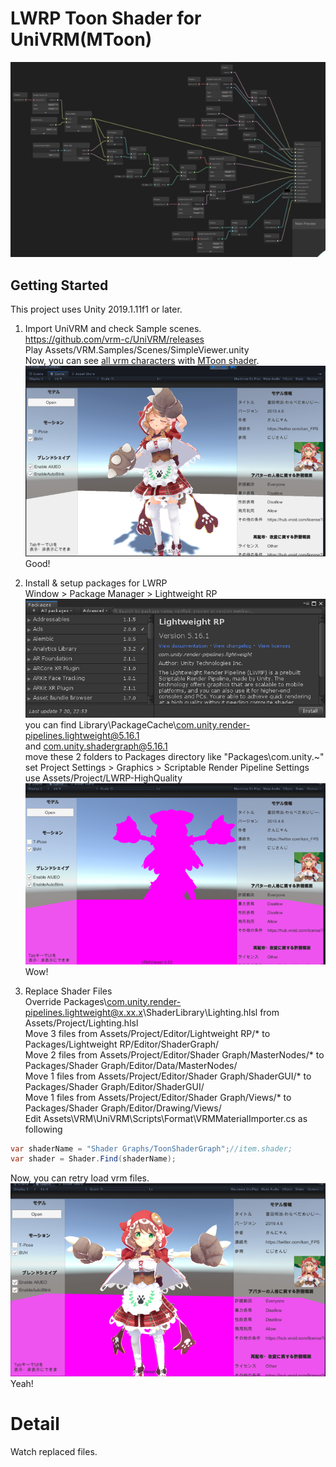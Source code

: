 # LWRP Toon Shader for UniVRM(MToon)  

![](./README/ShaderGraph.jpg)

## Getting Started  

This project uses Unity 2019.1.11f1 or later.  

1. Import UniVRM and check Sample scenes.  
https://github.com/vrm-c/UniVRM/releases  
Play Assets/VRM.Samples/Scenes/SimpleViewer.unity  
Now, you can see [all vrm characters](https://hub.vroid.com/) with [MToon shader](https://github.com/Santarh/MToon).  
![warabeda](./README/UniVRM.jpg)  
Good!

2. Install & setup packages for LWRP  
Window > Package Manager > Lightweight RP  
![LightweightRP](./README/LightweightRP.jpg)  
you can find Library\PackageCache\com.unity.render-pipelines.lightweight@5.16.1  
and com.unity.shadergraph@5.16.1  
move these 2 folders to Packages directory like "Packages\com.unity.~"  
set Project Settings > Graphics > Scriptable Render Pipeline Settings  
use Assets/Project/LWRP-HighQuality  
![SetLWRP](./README/SetLWRP.jpg)  
Wow!  

3. Replace Shader Files  
Override Packages\com.unity.render-pipelines.lightweight@x.xx.x\ShaderLibrary\Lighting.hlsl from Assets/Project/Lighting.hlsl  
Move 3 files from Assets/Project/Editor/Lightweight RP/* to Packages/Lightweight RP/Editor/ShaderGraph/  
Move 2 files from Assets/Project/Editor/Shader Graph/MasterNodes/* to Packages/Shader Graph/Editor/Data/MasterNodes/  
Move 1 files from Assets/Project/Editor/Shader Graph/ShaderGUI/* to Packages/Shader Graph/Editor/ShaderGUI/  
Move 1 files from Assets/Project/Editor/Shader Graph/Views/* to Packages/Shader Graph/Editor/Drawing/Views/  
Edit Assets\VRM\UniVRM\Scripts\Format\VRMMaterialImporter.cs as following  
```cs
var shaderName = "Shader Graphs/ToonShaderGraph";//item.shader;
var shader = Shader.Find(shaderName);
```
Now, you can retry load vrm files.  
![ReplaceLWRPResult.jpg](./README/ReplaceLWRPResult.jpg)  
Yeah!

# Detail  
Watch replaced files.
